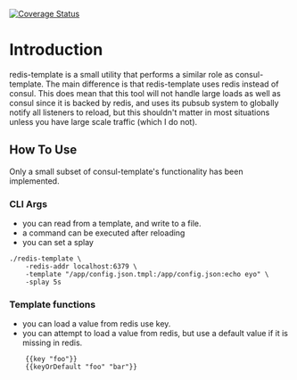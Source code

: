 [![Coverage Status](https://coveralls.io/repos/github/robbert229/redis-template/badge.svg?branch=master)](https://coveralls.io/github/robbert229/redis-template?branch=master)

# Introduction

redis-template is a small utility that performs a similar role as consul-template. The main difference is that
redis-template uses redis instead of consul. This does mean that this tool will not handle large loads as well as consul
since it is backed by redis, and uses its pubsub system to globally notify all listeners to reload, but this shouldn't
matter in most situations unless you have large scale traffic (which I do not).

## How To Use

Only a small subset of consul-template's functionality has been implemented.

### CLI Args

* you can read from a template, and write to a file.
* a command can be executed after reloading
* you can set a splay

```
./redis-template \
    -redis-addr localhost:6379 \
    -template "/app/config.json.tmpl:/app/config.json:echo eyo" \
    -splay 5s
```

### Template functions

* you can load a value from redis use key.
* you can attempt to load a value from redis, but use a default value if it is missing in redis.

```
    {{key "foo"}}
    {{keyOrDefault "foo" "bar"}}
```
